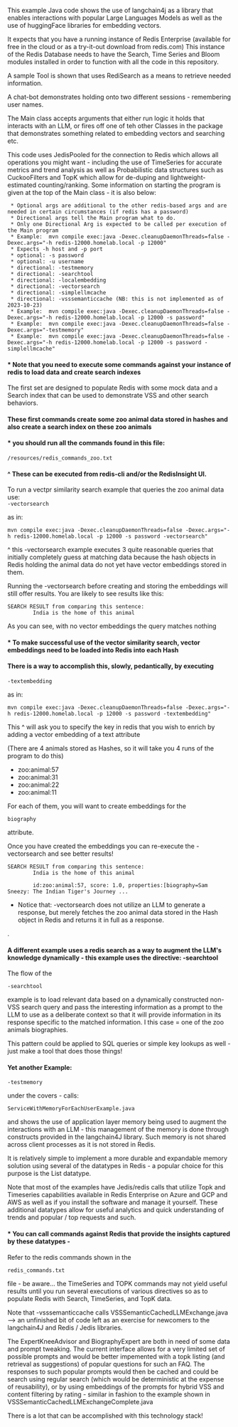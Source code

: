 This example Java code shows the use of langchain4j as a library that enables interactions with popular Large Languages Models as well as the use of huggingFace libraries for embedding vectors.

It expects that you have a running instance of Redis Enterprise (available for free in the cloud or as a try-it-out download from redis.com)
This instance of the Redis Database needs to have the Search, Time Series and Bloom modules installed in order to function with all the code in this repository.

A sample Tool is shown that uses RediSearch as a means to retrieve needed information.

A chat-bot demonstrates holding onto two different sessions - remembering user names.

The Main class accepts arguments that either run logic it holds that interacts with an LLM, or fires off one of teh other Classes in the package that demonstrates something related to embedding vectors and searching etc.

This code uses JedisPooled for the connection to Redis which allows all operations you might want - including the use of TimeSeries for accurate metrics and trend analysis as well as Probabilistic data structures such as CuckooFilters and TopK which allow for de-duping and lightweight-estimated counting/ranking.
Some information on starting the program is given at the top of the Main class - it is also below: 

     * Optional args are additional to the other redis-based args and are needed in certain circumstances (if redis has a password)
     * Directional args tell the Main program what to do.
     * Only one Directional Arg is expected to be called per execution of the Main program
     * Example:  mvn compile exec:java -Dexec.cleanupDaemonThreads=false -Dexec.args="-h redis-12000.homelab.local -p 12000"
     * Expects -h host and -p port
     * optional: -s password
     * optional: -u username
     * directional: -testmemory
     * directional: -searchtool
     * directional: -localembedding
     * directional: -vectorsearch
     * directional: -simplellmcache
     * directional: -vsssemanticcache (NB: this is not implemented as of 2023-10-23)
     * Example:  mvn compile exec:java -Dexec.cleanupDaemonThreads=false -Dexec.args="-h redis-12000.homelab.local -p 12000 -s password"
     * Example:  mvn compile exec:java -Dexec.cleanupDaemonThreads=false -Dexec.args="-testmemory"
     * Example:  mvn compile exec:java -Dexec.cleanupDaemonThreads=false -Dexec.args="-h redis-12000.homelab.local -p 12000 -s password -simplellmcache"



#### * Note that you need to execute some commands against your instance of redis to load data and create search indexes
The first set are designed to populate Redis with some mock data and a Search index that can be used to demonstrate VSS and other search behaviors.
#### These first commands create some zoo animal data stored in hashes and also create a search index on these zoo animals
#### * you should run all the commands found in this file:

```/resources/redis_commands_zoo.txt```
#### ^ These can be executed from redis-cli and/or the RedisInsight UI.

To run a vectpr similarity search example that queries the zoo animal data use:  
```-vectorsearch``` 

as in:
```
mvn compile exec:java -Dexec.cleanupDaemonThreads=false -Dexec.args="-h redis-12000.homelab.local -p 12000 -s password -vectorsearch" 
```

^ this -vectorsearch example executes 3 quite reasonable queries that initially completely guess at matching data because the hash objects in Redis holding the animal data do not yet have vector embeddings stored in them. 

Running the -vectorsearch before creating and storing the embeddings will still offer results.  You are likely to see results like this:
``` 
SEARCH RESULT from comparing this sentence:
        India is the home of this animal
```

As you can see, with no vector embeddings the query matches nothing 

#### * To make successful use of the vector similarity search, vector embeddings need to be loaded into Redis into each Hash
#### There is a way to accomplish this, slowly, pedantically, by executing
``` 
-textembedding
```
as in:

``` 
mvn compile exec:java -Dexec.cleanupDaemonThreads=false -Dexec.args="-h redis-12000.homelab.local -p 12000 -s password -textembedding" 
```
This ^ will ask you to specify the key in redis that you wish to enrich by adding a vector embedding of a text attribute 

(There are 4 animals stored as Hashes, so it will take you 4 runs of the program to do this)
* zoo:animal:57
* zoo:animal:31
* zoo:animal:22
* zoo:animal:11

For each of them, you will want to create embeddings for the 

```biography```

attribute.

Once you have created the embeddings you can re-execute the -vectorsearch and see better results!
``` 
SEARCH RESULT from comparing this sentence:
        India is the home of this animal

        id:zoo:animal:57, score: 1.0, properties:[biography=Sam Sneezy: The Indian Tiger's Journey ...
```

* Notice that:  -vectorsearch does not utilize an LLM to generate a response, but merely fetches the zoo animal data stored in the Hash object in Redis and returns it in full as a response.

.
#### A different example uses a redis search as a way to augment the LLM's knowledge dynamically - this example uses the directive:   -searchtool
The flow of the 

```
-searchtool
```
example is to load relevant data based on a dynamically constructed non-VSS search query and pass the interesting information as a prompt to the LLM to use as a deliberate context so that it will provide information in its response specific to the matched information.  I this case = one of the zoo animals biographies.

This pattern could be applied to SQL queries or simple key lookups as well - just make a tool that does those things! 

#### Yet another Example:
```
-testmemory
``` 

under the covers - calls: 

```
ServiceWithMemoryForEachUserExample.java
``` 

and shows the use of application layer memory being used to augment the interactions with an LLM - this management of the memory is done through constructs provided in the langchain4J library.  Such memory is not shared across client processes as it is not stored in Redis.

It is relatively simple to implement a more durable and expandable memory solution using several of the datatypes in Redis - a popular choice for this purpose is the List datatype.


Note that most of the examples have Jedis/redis calls that utilize Topk and Timeseries  capabilities available in Redis Enterprise on Azure and GCP and AWS as well as if you install the software and manage it yourself.  These additional datatypes allow for useful analytics and quick understanding of trends and popular / top requests and such.

#### * You can call commands against Redis that provide the insights captured by these datatypes - 

Refer to the redis commands shown in the 

```
redis_commands.txt
``` 

file  - be aware... the TimeSeries and TOPK commands may not yield useful results until you run several executions of various directives so as to populate Redis with Search, TimeSeries, and TopK data.

Note that -vsssemanticcache calls VSSSemanticCachedLLMExchange.java --> an unfinished bit of code left as an exercise for newcomers to the langchain4J and Redis / Jedis libraries.

The ExpertKneeAdvisor and BiographyExpert are both in need of some data and prompt tweaking.  The current interface allows for a very limited set of possible prompts and would be better impemented with a topk listing (and retrieval as suggestions) of popular questions for such an FAQ.  The responses to such popular prompts would then be cached and could be search using regular search (which would be deterministic at the expense of reusability), or by using embeddings of the prompts for hybrid VSS and content filtering by rating - similar in fashion to the example shown in VSSSemanticCachedLLMExchangeComplete.java 

There is a lot that can be accomplished with this technology stack!